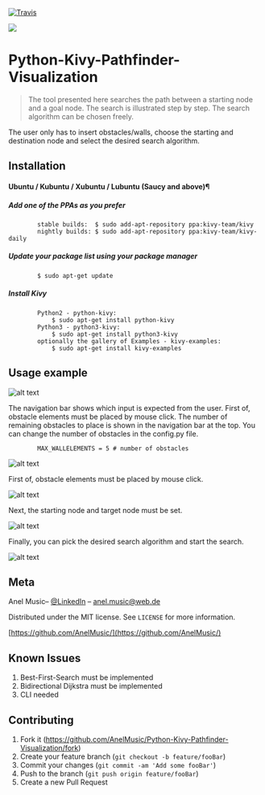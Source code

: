 [![Travis](https://img.shields.io/badge/language-Python-red.svg)]()

![](pathfinder.gif)
 
# Python-Kivy-Pathfinder-Visualization
> The tool presented here searches the path between a starting node and a goal node. The search is illustrated step by step. The search algorithm can be chosen freely.

The user only has to insert obstacles/walls, choose the starting and destination node and select the desired search algorithm.


## Installation

#### Ubuntu / Kubuntu / Xubuntu / Lubuntu (Saucy and above)¶

##### Add one of the PPAs as you prefer

```
        stable builds:	$ sudo add-apt-repository ppa:kivy-team/kivy
        nightly builds:	$ sudo add-apt-repository ppa:kivy-team/kivy-daily
```
##### Update your package list using your package manager
```
        $ sudo apt-get update
```
##### Install Kivy
```
        Python2 - python-kivy:
         	$ sudo apt-get install python-kivy
        Python3 - python3-kivy:
         	$ sudo apt-get install python3-kivy
        optionally the gallery of Examples - kivy-examples:
         	$ sudo apt-get install kivy-examples
```
  
## Usage example

![alt text](https://raw.githubusercontent.com/AnelMusic/Python-Kivy-Pathfinder-Visualization/master/Pathfinder_EX1.png)

The navigation bar shows which input is expected from the user. First of, obstacle elements must be placed by mouse click. The number of remaining obstacles to place is shown in the navigation bar at the top. You can change the number of obstacles in the config.py file. 
```
        MAX_WALLELEMENTS = 5 # number of obstacles
```

![alt text](https://raw.githubusercontent.com/AnelMusic/Python-Kivy-Pathfinder-Visualization/master/Pathfinder_EX2.png)

First of, obstacle elements must be placed by mouse click.

![alt text](https://raw.githubusercontent.com/AnelMusic/Python-Kivy-Pathfinder-Visualization/master/Pathfinder_EX3.png)

Next, the starting node and target node must be set.

![alt text](https://raw.githubusercontent.com/AnelMusic/Python-Kivy-Pathfinder-Visualization/master/Pathfinder_EX4.png)

Finally, you can pick the desired search algorithm and start the search.

![alt text](https://raw.githubusercontent.com/AnelMusic/Python-Kivy-Pathfinder-Visualization/master/Pathfinder_EX5.png) 


## Meta

Anel Music– [@LinkedIn](https://www.linkedin.com/in/anelmusic/) – anel.music@web.de

Distributed under the MIT license. See ``LICENSE`` for more information.

[https://github.com/AnelMusic/](https://github.com/AnelMusic/)

## Known Issues
1. Best-First-Search must be implemented
2. Bidirectional Dijkstra must be implemented
3. CLI needed

## Contributing

1. Fork it (<https://github.com/AnelMusic/Python-Kivy-Pathfinder-Visualization/fork>)
2. Create your feature branch (`git checkout -b feature/fooBar`)
3. Commit your changes (`git commit -am 'Add some fooBar'`)
4. Push to the branch (`git push origin feature/fooBar`)
5. Create a new Pull Request
